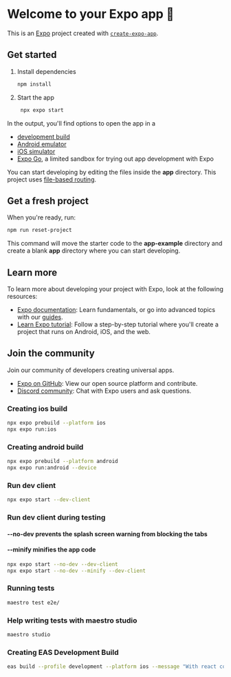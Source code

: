 # Welcome to your Expo app 👋

This is an [Expo](https://expo.dev) project created with [`create-expo-app`](https://www.npmjs.com/package/create-expo-app).

## Get started

1. Install dependencies

   ```bash
   npm install
   ```

2. Start the app

   ```bash
    npx expo start
   ```

In the output, you'll find options to open the app in a

- [development build](https://docs.expo.dev/develop/development-builds/introduction/)
- [Android emulator](https://docs.expo.dev/workflow/android-studio-emulator/)
- [iOS simulator](https://docs.expo.dev/workflow/ios-simulator/)
- [Expo Go](https://expo.dev/go), a limited sandbox for trying out app development with Expo

You can start developing by editing the files inside the **app** directory. This project uses [file-based routing](https://docs.expo.dev/router/introduction).

## Get a fresh project

When you're ready, run:

```bash
npm run reset-project
```

This command will move the starter code to the **app-example** directory and create a blank **app** directory where you can start developing.

## Learn more

To learn more about developing your project with Expo, look at the following resources:

- [Expo documentation](https://docs.expo.dev/): Learn fundamentals, or go into advanced topics with our [guides](https://docs.expo.dev/guides).
- [Learn Expo tutorial](https://docs.expo.dev/tutorial/introduction/): Follow a step-by-step tutorial where you'll create a project that runs on Android, iOS, and the web.

## Join the community

Join our community of developers creating universal apps.

- [Expo on GitHub](https://github.com/expo/expo): View our open source platform and contribute.
- [Discord community](https://chat.expo.dev): Chat with Expo users and ask questions.


### Creating ios build
```bash
npx expo prebuild --platform ios
npx expo run:ios
```

### Creating android build
```bash
npx expo prebuild --platform android
npx expo run:android --device
```

### Run dev client
```bash
npx expo start --dev-client  
```

### Run dev client during testing
#### --no-dev prevents the splash screen warning from blocking the tabs
#### --minify minifies the app code
```bash
npx expo start --no-dev --dev-client
npx expo start --no-dev --minify --dev-client 
```

### Running tests
```bash
maestro test e2e/
```

### Help writing tests with maestro studio
```bash
maestro studio 
```

### Creating EAS Development Build
```bash
eas build --profile development --platform ios --message "With react content loader."
```
